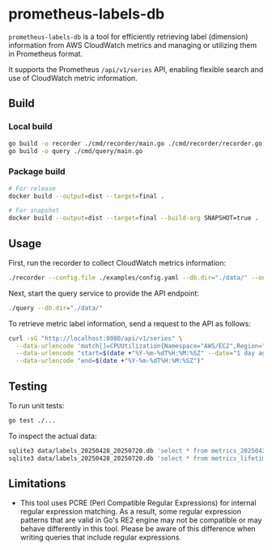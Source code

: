 # prometheus-labels-db

`prometheus-labels-db` is a tool for efficiently retrieving label (dimension) information from AWS CloudWatch metrics and managing or utilizing them in Prometheus format.

It supports the Prometheus `/api/v1/series` API, enabling flexible search and use of CloudWatch metric information.

## Build

### Local build

```sh
go build -o recorder ./cmd/recorder/main.go ./cmd/recorder/recorder.go
go build -o query ./cmd/query/main.go
```

### Package build

```sh
# For release
docker build --output=dist --target=final .

# For snapshot
docker build --output=dist --target=final --build-arg SNAPSHOT=true .
```

## Usage

First, run the recorder to collect CloudWatch metrics information:

```sh
./recorder --config.file ./examples/config.yaml --db.dir="./data/" --oneshot
```

Next, start the query service to provide the API endpoint:

```sh
./query --db.dir="./data/"
```

To retrieve metric label information, send a request to the API as follows:

```sh
curl -sG "http://localhost:8080/api/v1/series" \
  --data-urlencode 'match[]=CPUUtilization{Namespace="AWS/EC2",Region="ap-northeast-1",InstanceId!=""}' \
  --data-urlencode "start=$(date +"%Y-%m-%dT%H:%M:%SZ" --date="1 day ago")" \
  --data-urlencode "end=$(date +"%Y-%m-%dT%H:%M:%SZ")"
```

## Testing

To run unit tests:

```sh
go test ./...
```

To inspect the actual data:

```sh
sqlite3 data/labels_20250428_20250720.db 'select * from metrics_20250428_20250720 limit 1'
sqlite3 data/labels_20250428_20250720.db 'select * from metrics_lifetime_20250428_20250720_AWS_EC2 limit 1'
```

## Limitations

- This tool uses PCRE (Perl Compatible Regular Expressions) for internal regular expression matching. As a result, some regular expression patterns that are valid in Go's RE2 engine may not be compatible or may behave differently in this tool. Please be aware of this difference when writing queries that include regular expressions.
